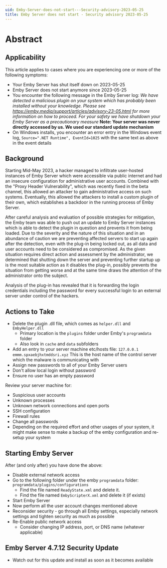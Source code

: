 ```yaml
---
uid: Emby-Server-does-not-start---Security-advisory-2023-05-25
title: Emby Server does not start - Security advisory 2023-05-25
---
```


# Abstract

## Applicability

This article applies to cases where you are experiencing one or more of the following symptoms:

- Your Emby Server has shut itself down on 2023-05-25
- Emby Server does not start anymore since  2023-05-25
- You encounter the following message in the Emby Server log:
  _We have detected a malicious plugin on your system which has probably been installed without your knowledge. Please see https://emby.media/support/articles/advisory-23-05.html for more information on how to proceed. For your safety we have shutdown your Emby Server as a precautionary measure_ **Note: Your server was never directly accessed by us. We used our standard update mechanism**
- On Windows installs, you encounter an error entry in the Windows event log, `Source=".NET Runtime", EventId=1025` with the same text as above in the event details

## Background

Starting Mid-May 2023, a hacker managed to infiltrate user-hosted instances of Emby Server which were accessible via public internet and had an insecure configuration for administrative user accounts. Combined with the "Proxy Header Vulnerability", which was recently fixed in the beta channel, this allowed an attacker to gain administrative access on such systems.
Eventually, this allowed the attackers to install a custom plugin of their own, which establishes a backdoor in the running process of Emby Server.

After careful analysis and evaluation of possible strategies for mitigation, the Emby team was able to push out an update to Emby Server instances which is able to detect the plugin in question and prevents it from being loaded. Due to the severity and the nature of this situation and in an abundance of caution we are preventing affected servers to start up again after the detection, even with the plug-in being locked out, as all data and user accounts need to be considered as compromised.
As the given situation requires direct action and assessment by the administrator, we determined that shutting down the server and preventing further startup up is the most suitable action as it disables the plug-in, possibly prevents the situation from getting worse and at the same time draws the attention of the administrator onto the subject.

Analysis of the plug-in has revealed that it is forwarding the login credentials including the password for every successful login to an external server under control of the hackers.

## Actions to Take

- Delete the plugin .dll file, which comes as `helper.dll` and `EmbyHelper.dll`
  - Primary location is the `plugins` folder under Emby's `programdata` folder
  - Also look in `cache` and `data` subfolders
- Add an entry to your server machine etc/hosts file:
             `127.0.0.1    emmm.spxaebjhxtmddsri.xyz`
             This is the host name of the control server which the malware is communicating with
- Assign new passwords to all of your Emby Server users
- Don't allow local login without password
- Ensure no user has an empty password

Review your server machine for:

- Suspicious user accounts
- Unknown processes
- Unknown network connections and open ports
- SSH configuration
- Firewall rules
- Change all passwords
- Depending on the required effort and other usages of your system, it might make sense to make a backup of the emby configuration and re-setup your system

## Starting Emby Server

After (and only after) you have done the above:

- Disable external network access 
- Go to the following folder under the emby `programdata` folder:
  `programdata/plugins/configurations`
  - Find the file named `ReadyState.xml` and delete it.
  - Find the file named `EmbyScripterX.xml` and delete it (if exists)
- Start Emby Server
- Now perform all the user account changes mentioned above
- Reconsider security - go through all Emby settings, especially network settings and tighten security as much as possible
- Re-Enable public network access
  - Consider changing IP address, port, or DNS name  (whatever applicable)

## Emby Server 4.7.12 Security Update

- Watch out for this update and install as soon as it becomes available


